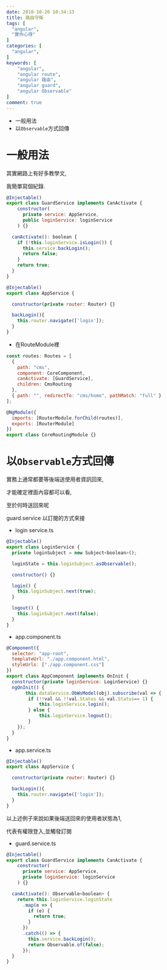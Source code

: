 ```yaml
---
date: 2018-10-26 10:34:13
title: 路由守衛
tags: [
  "angular",
  "實作心得"
]
categories: [
  "angular",
]
keywords: [
    "angular",
    "angular route",
    "angular 路由",
    "angular guard",
    "angular Observable"
]
comment: true
---
```


- 一般用法
- 以`Observable`方式回傳
<!--more-->

# 一般用法

其實網路上有好多教學文,

我簡單寫個紀錄.

```js
@Injectable()
export class GuardService implements CanActivate {
    constructor(
      private service: AppService,
      public loginService: loginService
    ) {}

  canActivate(): boolean {
    if (!this.loginService.isLogin()) {
      this.service.backLogin();
      return false;
    }
    return true;
  }
}
```

```js
@Injectable()
export class AppService {

  constructor(private router: Router) {}

  backLogin(){
    this.router.navigate(['login']);
  }
}
```

- 在RouteModule裡

```js
const routes: Routes = [
  {
    path: "cms",
    component: CoreComponent,
    canActivate: [GuardService],
    children: CmsRouting
  },
  { path: "", redirectTo: "cms/home", pathMatch: "full" }
];

@NgModule({
  imports: [RouterModule.forChild(routes)],
  exports: [RouterModule]
})
export class CoreRoutingModule {}
```

# 以`Observable`方式回傳

實務上通常都要等後端送使用者資訊回來,

才能確定裡面內容都可以看,

至於何時送回來呢

guard.service 以訂閱的方式來接

- login service.ts

```js
@Injectable()
export class LoginService {
  private loginSubject = new Subject<boolean>();

  loginState = this.loginSubject.asObservable();

  constructor() {}

  login() {
    this.loginSubject.next(true);
  }

  logout() {
    this.loginSubject.next(false);
  }
}
```

- app.component.ts

```js
@Component({
  selector: "app-root",
  templateUrl: "./app.component.html",
  styleUrls: ["./app.component.css"]
})
export class AppComponent implements OnInit {
  constructor(private loginService: LoginService) {}
  ngOnInit() {
       this.dataService.ObWsModel(obj).subscribe(val => {
        if (!!val && !!val.Status && val.Status== 1) {
            this.loginService.login();
        } else {
            this.loginService.logout();
        }
    });
  }
}
```

- app.service.ts

```js
@Injectable()
export class AppService {

  constructor(private router: Router) {}

  backLogin(){
    this.router.navigate(['login']);
  }
}
```

以上述例子來說如果後端送回來的使用者狀態為1,

代表有權限登入,並觸發訂閱

- guard.service.ts

```js
@Injectable()
export class GuardService implements CanActivate {
    constructor(
      private service: AppService,
      private loginService: loginService
    ) {}

  canActivate(): Observable<boolean> {
    return this.loginService.loginState
      .map(e => {
        if (e) {
          return true;
        }
      })
      .catch(() => {
        this.service.backLogin();
        return Observable.of(false);
      });
  }
}
```